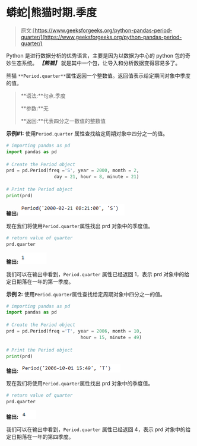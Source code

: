 # 蟒蛇|熊猫时期.季度

> 原文:[https://www.geeksforgeeks.org/python-pandas-period-quarter/](https://www.geeksforgeeks.org/python-pandas-period-quarter/)

Python 是进行数据分析的优秀语言，主要是因为以数据为中心的 python 包的奇妙生态系统。 ***【熊猫】*** 就是其中一个包，让导入和分析数据变得容易多了。

熊猫 `**Period.quarter**`属性返回一个整数值。返回值表示给定期间对象中季度的值。

> **语法:**句点.季度
> 
> **参数:**无
> 
> **返回:**代表四分之一数值的整数值

**示例#1:** 使用`Period.quarter` 属性查找给定周期对象中四分之一的值。

```py
# importing pandas as pd
import pandas as pd

# Create the Period object
prd = pd.Period(freq ='S', year = 2000, month = 2,
                  day = 21, hour = 8, minute = 21)

# Print the Period object
print(prd)
```

**输出:**
![](img/b2a6e0631e56e7bc2970f8e7faf169d1.png)

现在我们将使用`Period.quarter`属性找出 prd 对象中的季度值。

```py
# return value of quarter
prd.quarter
```

**输出:**
![](img/cbdf6dac3ed7e1c4198a26fb80d1ff20.png)

我们可以在输出中看到，`Period.quarter` 属性已经返回 1，表示 prd 对象中的给定日期落在一年的第一季度。

**示例 2:** 使用`Period.quarter`属性查找给定周期对象中四分之一的值。

```py
# importing pandas as pd
import pandas as pd

# Create the Period object
prd = pd.Period(freq ='T', year = 2006, month = 10,
                            hour = 15, minute = 49)

# Print the Period object
print(prd)
```

**输出:**
![](img/68f561dba8f2f27eadb924c51d624034.png)

现在我们将使用`Period.quarter`属性找出 prd 对象中的季度值。

```py
# return value of quarter
prd.quarter
```

**输出:**
![](img/5907a3a7a47288215094fe2d4e911d0a.png)

我们可以在输出中看到，`Period.quarter` 属性已经返回 4，表示 prd 对象中的给定日期落在一年的第四季度。